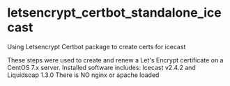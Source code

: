 # letsencrypt_certbot_standalone_icecast
Using Letsencrypt Certbot package to create certs for icecast

These steps were used to create and renew a Let's Encrypt certificate on a CentOS 7.x server.
Installed software includes: Icecast v2.4.2 and Liquidsoap 1.3.0
There is NO nginx or apache loaded
